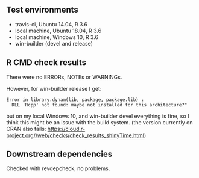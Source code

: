 ## Test environments
* travis-ci, Ubuntu 14.04, R 3.6
* local machine, Ubuntu 18.04, R 3.6
* local machine, Windows 10, R 3.6 
* win-builder (devel and release)

## R CMD check results
There were no ERRORs, NOTEs or WARNINGs. 

However, for win-builder release I get: 
```
Error in library.dynam(lib, package, package.lib) : 
  DLL 'Rcpp' not found: maybe not installed for this architecture?"
```

but on my local Windows 10, and win-builder devel everything is fine, 
so I think this might be an issue with the build system. 
(the version currently on CRAN also fails: https://cloud.r-project.org//web/checks/check_results_shinyTime.html)

## Downstream dependencies
Checked with revdepcheck, no problems.
